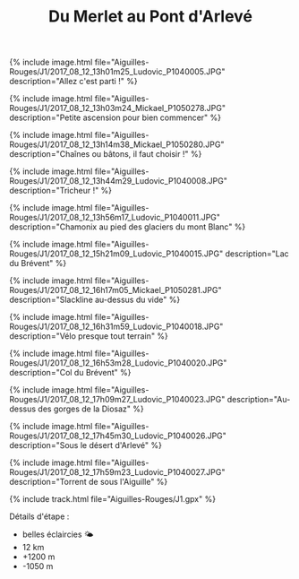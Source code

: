 ﻿---
title: "Du Merlet au Pont d'Arlevé"
permalink: /Aiguilles-Rouges/J1/
sidebar:
  nav: "aiguilles_rouges"
enable_tracks: true
---

{% include image.html file="Aiguilles-Rouges/J1/2017_08_12_13h01m25_Ludovic_P1040005.JPG" description="Allez c'est parti !" %}

{% include image.html file="Aiguilles-Rouges/J1/2017_08_12_13h03m24_Mickael_P1050278.JPG" description="Petite ascension pour bien commencer" %}

{% include image.html file="Aiguilles-Rouges/J1/2017_08_12_13h14m38_Mickael_P1050280.JPG" description="Chaînes ou bâtons, il faut choisir !" %}

{% include image.html file="Aiguilles-Rouges/J1/2017_08_12_13h44m29_Ludovic_P1040008.JPG" description="Tricheur !" %}

{% include image.html file="Aiguilles-Rouges/J1/2017_08_12_13h56m17_Ludovic_P1040011.JPG" description="Chamonix au pied des glaciers du mont Blanc" %}

{% include image.html file="Aiguilles-Rouges/J1/2017_08_12_15h21m09_Ludovic_P1040015.JPG" description="Lac du Brévent" %}

{% include image.html file="Aiguilles-Rouges/J1/2017_08_12_16h17m05_Mickael_P1050281.JPG" description="Slackline au-dessus du vide" %}

{% include image.html file="Aiguilles-Rouges/J1/2017_08_12_16h31m59_Ludovic_P1040018.JPG" description="Vélo presque tout terrain" %}

{% include image.html file="Aiguilles-Rouges/J1/2017_08_12_16h53m28_Ludovic_P1040020.JPG" description="Col du Brévent" %}

{% include image.html file="Aiguilles-Rouges/J1/2017_08_12_17h09m27_Ludovic_P1040023.JPG" description="Au-dessus des gorges de la Diosaz" %}

{% include image.html file="Aiguilles-Rouges/J1/2017_08_12_17h45m30_Ludovic_P1040026.JPG" description="Sous le désert d'Arlevé" %}

{% include image.html file="Aiguilles-Rouges/J1/2017_08_12_17h59m23_Ludovic_P1040027.JPG" description="Torrent de sous l'Aiguille" %}

{% include track.html file="Aiguilles-Rouges/J1.gpx" %}

Détails d'étape :
* belles éclaircies :sun_behind_small_cloud:
* 12 km
* +1200 m
* -1050 m
